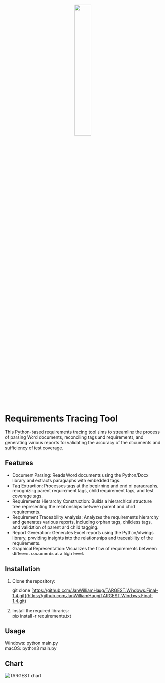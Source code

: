 
<p align="center" width="100%">
    <img width="33%" src="https://user-images.githubusercontent.com/71844869/229735047-6be366d7-8dc8-41f2-bb19-d101691064c0.png">
</p>

# Requirements Tracing Tool

This Python-based requirements tracing tool aims to streamline the process of parsing Word documents, reconciling tags and requirements, and generating various reports for validating the accuracy of the documents and sufficiency of test coverage.

## Features

* Document Parsing: Reads Word documents using the Python/Docx library and extracts paragraphs with embedded tags.
* Tag Extraction: Processes tags at the beginning and end of paragraphs, recognizing parent requirement tags, child requirement tags, and test coverage tags.
* Requirements Hierarchy Construction: Builds a hierarchical structure tree representing the relationships between parent and child requirements.
* Requirement Traceability Analysis: Analyzes the requirements hierarchy and generates various reports, including orphan tags, childless tags, and validation of parent and child tagging.
* Report Generation: Generates Excel reports using the Python/xlwings library, providing insights into the relationships and traceability of the requirements.
* Graphical Representation: Visualizes the flow of requirements between different documents at a high level.
## Installation

1. Clone the repository:

   git clone [https://github.com/JanWilliamHaug/TARGEST.Windows.Final-1.4.git](https://github.com/JanWilliamHaug/TARGEST.Windows.Final-1.4.git)

2. Install the required libraries:<br>
   pip install -r requirements.txt

## Usage

Windows: python main.py<br>
macOS: python3 main.py

## Chart

![TARGEST chart](https://user-images.githubusercontent.com/71844869/229740865-bea0329e-c5b3-49a5-acb2-06fe700bf953.png)




